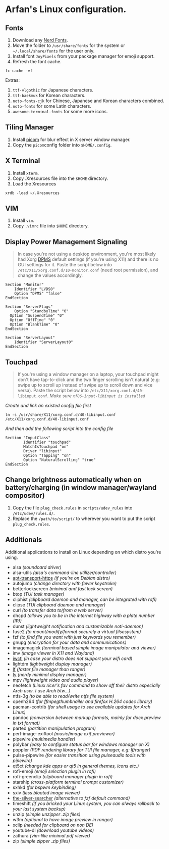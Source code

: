# Arfan's Linux configuration.

## Fonts
1. Download any [Nerd Fonts](https://www.nerdfonts.com).
2. Move the folder to `/usr/share/fonts` for the system or `~/.local/share/fonts` for the user only.
3. Install font `JoyPixels` from your package manager for emoji support.
4. Refresh the font cache.

```
fc-cache -vf
```

Extras:
1. `ttf-vlgothic` for Japanese characters.
2. `ttf-baekmuk` for Korean characters.
3. `noto-fonts-cjk` for Chinese, Japanese and Korean characters combined.
4. `noto-fonts` for some Latin characters.
5. `awesome-terminal-fonts` for some more icons.

## Tiling Manager
1. Install [picom](https://github.com/yshui/picom) for blur effect in X server window manager.
2. Copy the `picom`config folder into `$HOME/.config`.

## X Terminal
1. Install `xterm`.
2. Copy .Xresources file into the `$HOME` directory.
3. Load the Xresources

```
xrdb -load ~/.Xresources
```

## VIM
1. Install `vim`.
2. Copy `.vimrc` file into `$HOME` directory.

## Display Power Management Signaling

> In case you're not using a desktop environment, you're most likely had Xorg [DPMS](https://wiki.archlinux.org/title/Display_Power_Management_Signaling) default settings (if you're using X11) and there is no GUI settings for it. Paste the script below into `/etc/X11/xorg.conf.d/10-monitor.conf` (need root permission), and change the values accordingly.

```
Section "Monitor"
	Identifier "LVDS0"
	Option "DPMS" "false"
EndSection

Section "ServerFlags"
	Option "StandbyTime" "0"
  Option "SuspendTime" "0"
  Option "OffTime" "0"
  Option "BlankTime" "0"
EndSection

Section "ServerLayout"
	Identifier "ServerLayout0"
EndSection
```

## Touchpad

> If you're using a window manager on a laptop, your touchpad might don't have tap-to-click and the two finger scrolling isn't natural (e.g: swipe up to scroll up instead of swipe up to scroll down and vice versa). Paste the script below into `/etc/X11/xorg.conf.d/40-libinput.conf`.
*Make sure `xf86-input-libinput is installed`*

*Create and link an existed config file first*

```
ln -s /usr/share/X11/xorg.conf.d/40-libinput.conf /etc/X11/xorg.conf.d/40-libinput.conf
```
*And then add the following script into the config file*

```
Section "InputClass"
        Identifier "touchpad"
        MatchIsTouchpad "on"
        Driver "libinput"
		Option "Tapping" "on"
		Option "NaturalScrolling" "true"
EndSection
```

## Change brightness automatically when on battery/charging (in window manager/wayland compositor)

1. Copy the file `plug_check.rules` in `scripts/udev_rules` into `/etc/udev/rules.d/`.
2. Replace the `/path/to/script/` to wherever you want to put the script `plug_check.rules`.

## Additionals
Additional applications to install on Linux depending on which distro you're using.

- alsa *(soundcard driver)*
- alsa-utils *(alsa's command-line utilizer/controller)*
- [apt-transport-https](https://manpages.ubuntu.com/manpages/bionic/man1/apt-transport-https.1.html) *(if you're on Debian distro)*
- autojump *(change directory with fewer keystroke)*
- betterlockscreen *(minimal and fast lock screen)*
- btop *(TUI task manager)*
- cliphist *(clipboard daemon and manager, can be integrated with rofi)*
- clipse *(TUI clipboard daemon and manager)*
- curl *(to transfer data to/from a web server)*
- dhcpd *(allows you to be in the internet highway with a plate number (IP))*
- dunst *(lightweight notification and customizable noti-daemon)*
- fuse2 *(to mount/modify/format securely a virtual filsesystem)*
- fzf *(to find file you want with just keywords you remember)*
- gnupg *(encryption for your data and communications)*
- imagemagick *(terminal based simple image manipulator and viewer)*
- imv *(image viewer in X11 and Wayland)*
- [iwctl](https://wiki.archlinux.org/title/iwd) *(in case your distro does not support your wifi card)*
- lightdm *(lightweight display manager)*
- [lf](https://github.com/gokcehan/lf) *(faster file manager than ranger)*
- [ly](https://github.com/fairyglade/ly) *(nerdy minimal display manager)*
- mpv *(lightweight video and audio player)*
- neofetch *(Linux ricer's fav command to show off their distro especially Arch user. I use Arch btw...)*
- ntfs-3g *(to be able to read/write ntfs file system)*
- openh264 *(for ffmpegthumbnailer and firefox H.264 codec library)*
- pacman-contrib *(for shell usage to see available updates for Arch Linux)*
- pandoc *(conversion between markup formats, mainly for docx preview in txt format)*
- parted *(partition manipulation program)*
- perl-image-exiftool *(music/image exif previewer)*
- pipewire *(multimedia handler)*
- polybar *(easy to configure status bar for windows manager on X)*
- poppler *(PDF rendering library for TUI file manager, e.g: lf/ranger)*
- pulse-pipewire *(for easier transition using pulseaudio tools with pipewire)*
- qt5ct *(change kde apps or qt5 in general themes, icons etc.)*
- rofi-emoji *(emoji selection plugin in rofi)*
- rofi-greenclip *(clipboard manager plugin in rofi)*
- starship *(cross-platform terminal prompt customizer)*
- sxhkd *(for bspwm keybinding)*
- sxiv *(less bloated image viewer)*
- [the-silver-searcher](https://archlinux.org/packages/community/x86_64/the_silver_searcher/) *(alternative to fzf default command)*
- timeshift *(if you bricked your Linux system, you can always rollback to your last system backup)*
- unzip *(simple unzipper .zip files)*
- w3m *(optional to have image preview in ranger)*
- xclip *(needed for clipboard on non DE)*
- youtube-dl *(download youtube videos)*
- zathura *(vim-like minimal pdf viewer)*
- zip *(simple zipper .zip files)*
